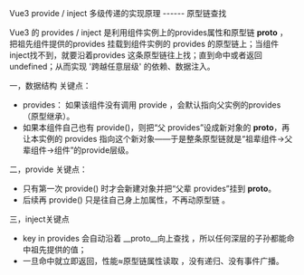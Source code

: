 Vue3 provide / inject 多级传递的实现原理 ------ 原型链查找

Vue3 的 provides  / inject 是利用组件实例上的provides属性和原型链  __proto__ ，把祖先组件提供的provides 挂载到组件实例的 provides 的原型链上；当组件inject找不到，就要沿着provides 这条原型链往上找；直到命中或者返回undefined；从而实现  '跨越任意层级'  的依赖、数据注入。

一，数据结构 关键点：
- provides： 如果该组件没有调用 provide ，会默认指向父实例的provides （原型继承）。
- 如果本组件自己也有 provide()，则把“父 provides”设成新对象的 __proto__，再让本实例的 provides 指向这个新对象——于是整条原型链就是“祖辈组件→父辈组件→组件”的provide层级。

二，provide 关键点：
- 只有第一次  provide() 时才会新建对象并把“父辈 provides”挂到 __proto__。
- 后续再 provide() 只是往自己身上加属性，不再动原型链 。

三，inject关键点
- key in provides 会自动沿着 __proto__向上查找 ，所以任何深层的子孙都能命中祖先提供的值；
- 一旦命中就立即返回，性能≈原型链属性读取 ，没有递归、没有事件广播。

